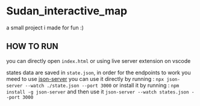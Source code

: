# Sudan_interactive_map

a small project i made for fun :)

## HOW TO RUN

you can directly open `index.html` or using live server extension on vscode

states data are saved in `state.json`, in order for the endpoints to work you meed to use
[json-server](https://www.npmjs.com/package/json-server)
you can use it directly by running :
`npx json-server --watch ./state.json --port 3000`
or install it by running :
`npm install -g json-server`
and then use it 
`json-server --watch states.json --port 3000`
